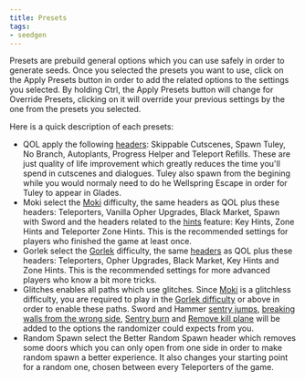 ```yaml
---
title: Presets
tags:
- seedgen
---
```


Presets are prebuild general options which you can use safely in order to generate seeds. Once you selected the presets you want to use, click on the Apply Presets button in order to add the related options to the settings you selected. By holding Ctrl, the Apply Presets button will change for Override Presets, clicking on it will override your previous settings by the one from the presets you selected.

Here is a quick description of each presets:
* QOL apply the following [headers](/seedgen/headers): Skippable Cutscenes, Spawn Tuley, No Branch, Autoplants, Progress Helper and Teleport Refills. These are just quality of life improvement which greatly reduces the time you'll spend in cutscenes and dialogues. Tuley also spawn from the begining while you would normaly need to do he Wellspring Escape in order for Tuley to appear in Glades.
* Moki select the [Moki](/seedgen/paths#moki) difficulty, the same headers as QOL plus these headers: Teleporters, Vanilla Opher Upgrades, Black Market, Spawn with Sword and the headers related to the [hints](/features/hints) feature: Key Hints, Zone Hints and Teleporter Zone Hints. This is the recommended settings for players who finished the game at least once.
* Gorlek select the [Gorlek](/seedgen/paths#gorlek) difficulty, the same [headers](/seedgen/headers) as QOL plus these headers: Teleporters, Opher Upgrades, Black Market, Key Hints and Zone Hints. This is the recommended settings for more advanced players who know a bit more tricks.
* Glitches enables all paths which use glitches. Since [Moki](/seedgen/paths#moki) is a glitchless difficulty, you are required to play in the [Gorlek difficulty](/seedgen/paths#gorlek) or above in order to enable these paths. Sword and Hammer [sentry jumps](/tutorials/movement/sentry-jumps), [breaking walls from the wrong side](/tutorials/movement/wall-break), [Sentry burn](/tutorials/movement/sentry-as-a-fire-source) and [Remove kill plane](/tutorials/location/feeding-ground-skip#after-cat-and-mouse) will be added to the options the randomizer could expects from you. 
* Random Spawn select the Better Random Spawn header which removes some doors which you can only open from one side in order to make random spawn a better experience. It also changes your starting point for a random one, chosen between every Teleporters of the game.